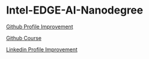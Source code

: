 # Intel-EDGE-AI-Nanodegree

[Github Profile Improvement](https://docs.google.com/document/d/e/2PACX-1vSkShiwfp8DP79yO1wiGI2cyDqlzMugMdivXzMfr_6CVESvbLAVYeiZowV47VJMRQ_L4F4fdeQjo9qd/pub?embedded=true)

[Github Course](https://classroom.udacity.com/courses/ud777)

[Linkedin Profile Improvement](https://docs.google.com/document/d/e/2PACX-1vRsryXtKM4HTYOujmTsGbU7JT0PSWcVq9xAQlXQEg00rLQMWplLQlxf3PYDIO0YycGduLpClN3f_RN-/pub?embedded=true)
